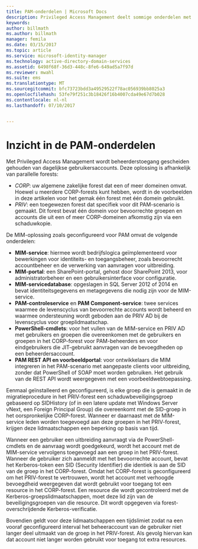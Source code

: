```yaml
---
title: PAM-onderdelen | Microsoft Docs
description: Privileged Access Management deelt sommige onderdelen met MIM en heeft daarnaast een aantal eigen onderdelen. Meer informatie over hoe deze onderdelen samenwerken.
keywords: 
author: billmath
ms.author: billmath
manager: femila
ms.date: 03/15/2017
ms.topic: article
ms.service: microsoft-identity-manager
ms.technology: active-directory-domain-services
ms.assetid: 6498f68f-36d3-448c-8fe6-649ad5a7f97d
ms.reviewer: mwahl
ms.suite: ems
ms.translationtype: MT
ms.sourcegitcommit: bfc73723bdd3a49529522f78ac056939bb8025a3
ms.openlocfilehash: 53fe79f251c3b18426f16b4007cda49e67d7b028
ms.contentlocale: nl-nl
ms.lasthandoff: 07/10/2017


---
```


# Inzicht in de PAM-onderdelen
<a id="understand-the-components-of-pam" class="xliff"></a>

Met Privileged Access Management wordt beheerderstoegang gescheiden gehouden van dagelijkse gebruikersaccounts. Deze oplossing is afhankelijk van parallelle forests:

- *CORP*: uw algemene zakelijke forest dat een of meer domeinen omvat. Hoewel u meerdere CORP-forests kunt hebben, wordt in de voorbeelden in deze artikelen voor het gemak één forest met één domein gebruikt.  
- *PRIV*: een toegewezen forest dat specifiek voor dit PAM-scenario is gemaakt. Dit forest bevat één domein voor bevoorrechte groepen en accounts die uit een of meer CORP-domeinen afkomstig zijn via een schaduwkopie.

De MIM-oplossing zoals geconfigureerd voor PAM omvat de volgende onderdelen:  

- **MIM-service**: hiermee wordt bedrijfslogica geïmplementeerd voor bewerkingen voor identiteits- en toegangsbeheer, zoals bevoorrecht accountbeheer en de verwerking van aanvragen voor uitbreiding.   
- **MIM-portal**: een SharePoint-portal, gehost door SharePoint 2013, voor administratorbeheer en een gebruikersinterface voor configuratie.
- **MIM-servicedatabase**: opgeslagen in SQL Server 2012 of 2014 en bevat identiteitsgegevens en metagegevens die nodig zijn voor de MIM-service.
- **PAM-controleservice** en **PAM Component-service**: twee services waarmee de levenscyclus van bevoorrechte accounts wordt beheerd en waarmee ondersteuning wordt geboden aan de PRIV AD bij de levenscyclus voor groeplidmaatschap.
- **PowerShell-cmdlets**: voor het vullen van de MIM-service en PRIV AD met gebruikers en groepen die overeenkomen met de gebruikers en groepen in het CORP-forest voor PAM-beheerders en voor eindgebruikers die JIT-gebruikt aanvragen van de bevoegdheden op een beheerdersaccount.
- **PAM REST API en voorbeeldportal**: voor ontwikkelaars die MIM integreren in het PAM-scenario met aangepaste clients voor uitbreiding, zonder dat PowerShell of SOAP moet worden gebruiken. Het gebruik van de REST API wordt weergegeven met een voorbeeldwebtoepassing.

Eenmaal geïnstalleerd en geconfigureerd, is elke groep die is gemaakt in de migratieprocedure in het PRIV-forest een schaduwbeveiligingsgroep gebaseerd op SIDHistory (of in een latere update met Windows Server vNext, een Foreign Principal Group) die overeenkomt met de SID-groep in het oorspronkelijke CORP-forest. Wanneer er daarnaast met de MIM-service leden worden toegevoegd aan deze groepen in het PRIV-forest, krijgen deze lidmaatschappen een beperking op basis van tijd.

Wanneer een gebruiker een uitbreiding aanvraagt via de PowerShell-cmdlets en de aanvraag wordt goedgekeurd, wordt het account met de MIM-service vervolgens toegevoegd aan een groep in het PRIV-forest. Wanneer de gebruiker zich aanmeldt met het bevoorrechte account, bevat het Kerberos-token een SID (Security Identifier) die identiek is aan de SID van de groep in het CORP-forest. Omdat het CORP-forest is geconfigureerd om het PRIV-forest te vertrouwen, wordt het account met verhoogde bevoegdheid weergegeven dat wordt gebruikt voor toegang tot een resource in het CORP-forest. Een resource die wordt gecontroleerd met de Kerberos-groepslidmaatschappen, moet deze lid zijn van de beveiligingsgroepen van die resource. Dit wordt opgegeven via forest-overschrijdende Kerberos-verificatie.

Bovendien geldt voor deze lidmaatschappen een tijdslimiet zodat na een vooraf geconfigureerd interval het beheeraccount van de gebruiker niet langer deel uitmaakt van de groep in het PRIV-forest. Als gevolg hiervan kan dat account niet langer worden gebruikt voor toegang tot extra resources.

